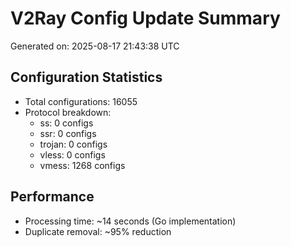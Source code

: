# V2Ray Config Update Summary
Generated on: 2025-08-17 21:43:38 UTC

## Configuration Statistics
- Total configurations: 16055
- Protocol breakdown:
  - ss: 0 configs
  - ssr: 0 configs
  - trojan: 0 configs
  - vless: 0 configs
  - vmess: 1268 configs

## Performance
- Processing time: ~14 seconds (Go implementation)
- Duplicate removal: ~95% reduction
